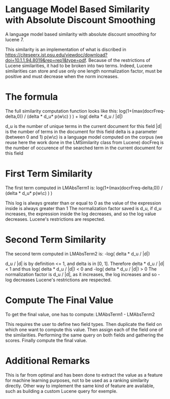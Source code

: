# Language Model Based Similarity with Absolute Discount Smoothing
A language model based similarity with absolute discount smoothing for lucene 7.

This similarity is an implementation of what is discribed in https://citeseerx.ist.psu.edu/viewdoc/download?doi=10.1.1.94.8019&rep=rep1&type=pdf.
Because of the restrictions of Lucene similarities, it had to be broken into two terms.
Indeed, Lucene similarities can store and use only one length normalization factor, must be positive and must decrease when the norm increases.

# The formula
The full similarity computation function looks like this:
log(1+(max(docrFreq-delta,0)) / (delta * d_u* p(w\c) ) ) + log( delta * d_u / |d|) 

d_u is the number of unique terms in the current document for this field
|d| is the number of terms in the document for this field
delta is a parameter (between 0 and 1)
p(w\c) is a language model computed on the corpus (we reuse here the work done in the LMSimilarity class from Lucene)
docFreq is the number of occurence of the searched term in the current document for this field

# First Term Similarity
The first term computed in LMAbsTerm1 is:
log(1+(max(docrFreq-delta,0)) / (delta * d_u* p(w\c) ) )

This log is always greater than or equal to 0 as the value of the expression inside is always greater than 1
The normalization factor saved is d_u, if d_u increases, the expression inside the log decreases, and so the log value decreases.
Lucene's restrictions are respected.

# Second Term Similarity
The second term computed in LMAbsTerm2 is:
-log( delta * d_u / |d|)

d_u / |d| is by definition <= 1, and delta is in [0, 1].
Therefore delta * d_u / |d| < 1 and thus log( delta * d_u / |d|) < 0 and -log( delta * d_u / |d|) > 0
The normalization factor is d_u / |d|, as it increases, the log increases and so -log decreases
Lucene's restrictions are respected.

# Compute The Final Value
To get the final value, one has to compute:
LMAbsTerm1 - LMAbsTerm2

This requires the user to define two field types.
Then duplicate the field on which one want to compute this value.
Then assign each of the field one of the similarities.
Performing the same query on both fields and gathering the scores.
Finally compute the final value.

# Additional Remarks
This is far from optimal and has been done to extract the value as a feature for machine learning purposes, not to be used as a ranking similarity directly.
Other way to implement the same kind of feature are available, such as building a custom Lucene query for exemple.
